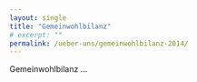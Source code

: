 ```yaml
---
layout: single
title: "Gemeinwohlbilanz"
# excerpt: ""
permalink: /ueber-uns/gemeinwohlbilanz-2014/
---
```


<!-- TODO: add team Gemeinwohlbilanz -->

Gemeinwohlbilanz ...
